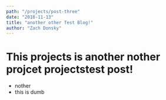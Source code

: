 ```yaml
---
path: "/projects/post-three"
date: "2018-11-13"
title: "another other Test Blog!"
author: "Zach Donsky"
---
```


# This projects is another nother projcet projectstest post!
+  nother
+ this is dumb
